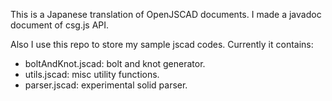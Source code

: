 This is a Japanese translation of OpenJSCAD documents.
I made a javadoc document of csg.js API.

Also I use this repo to store my sample jscad codes.
Currently it contains:
- boltAndKnot.jscad: bolt and knot generator.
- utils.jscad: misc utility functions.
- parser.jscad: experimental solid parser.



